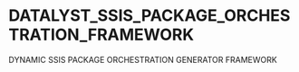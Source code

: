 # DATALYST_SSIS_PACKAGE_ORCHESTRATION_FRAMEWORK
DYNAMIC SSIS PACKAGE ORCHESTRATION GENERATOR FRAMEWORK
